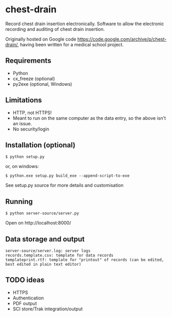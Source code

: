 # chest-drain
Record chest drain insertion electronically. 
Software to allow the electronic recording and auditing of chest drain insertion.

Originally hosted on Google code <https://code.google.com/archive/p/chest-drain/>, having been written for a medical school project. 

## Requirements
* Python
* cx_freeze (optional)
* py2exe (optional, Windows)

## Limitations
* HTTP, not HTTPS!
* Meant to run on the same computer as the data entry, so the above isn't an issue.
* No security/login

## Installation (optional)
```
$ python setup.py
```
or, on windows:
```
$ python.exe setup.py build_exe --append-script-to-exe
```

See setup.py source for more details and customisation

## Running
```
$ python server-source/server.py
```
Open on http://localhost:8000/

## Data storage and output
```
server-source/server.log: server logs
records.template.csv: template for data records
templateprint.rtf: template for "printout" of records (can be edited, best edited in plain text editor)
```

## TODO ideas
* HTTPS
* Authentication
* PDF output
* SCI store/Trak integration/output
